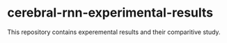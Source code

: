 # cerebral-rnn-experimental-results
This repository contains experemental results and their comparitive study.

